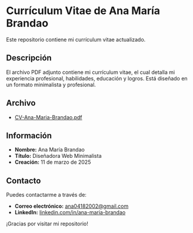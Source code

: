 # Currículum Vitae de Ana María Brandao

Este repositorio contiene mi currículum vitae actualizado.

## Descripción

El archivo PDF adjunto contiene mi currículum vitae, el cual detalla mi experiencia profesional, habilidades, educación y logros. Está diseñado en un formato minimalista y profesional.

## Archivo

- [CV-Ana-Maria-Brandao.pdf](https://github.com/aanamarr/CV-2025/blob/main/CV-Ana-Maria-Brandao.pdf)

## Información

- **Nombre:** Ana María Brandao
- **Título:** Diseñadora Web Minimalista
- **Creación:** 11 de marzo de 2025

## Contacto

Puedes contactarme a través de:
- **Correo electrónico:** ana04182002@gmail.com
- **LinkedIn:** [linkedin.com/in/ana-maria-brandao](www.linkedin.com/in/ana-maria-brandao-rezende-579126196)

¡Gracias por visitar mi repositorio!
